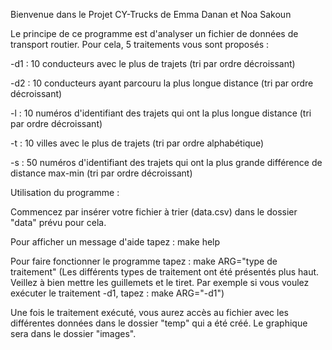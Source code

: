 Bienvenue dans le Projet CY-Trucks de Emma Danan et Noa Sakoun


Le principe de ce programme est d'analyser un fichier de données de transport routier. Pour cela, 5 traitements vous sont proposés :

-d1 : 10 conducteurs avec le plus de trajets (tri par ordre décroissant)
 
-d2 : 10 conducteurs ayant parcouru la plus longue distance (tri par ordre décroissant)

-l : 10 numéros d'identifiant des trajets qui ont la plus longue distance (tri par ordre décroissant)

-t : 10 villes avec le plus de trajets (tri par ordre alphabétique)

-s : 50 numéros d'identifiant des trajets qui ont la plus grande différence de distance max-min (tri par ordre décroissant)


Utilisation du programme :

Commencez par insérer votre fichier à trier (data.csv) dans le dossier "data" prévu pour cela.

Pour afficher un message d'aide tapez : make help

Pour faire fonctionner le programme tapez : make ARG="type de traitement" (Les différents types de traitement ont été présentés plus haut. Veillez à bien mettre les guillemets et le tiret. Par exemple si vous voulez exécuter le traitement -d1, tapez : make ARG="-d1")

Une fois le traitement exécuté, vous aurez accès au fichier avec les différentes données dans le dossier "temp" qui a été créé. Le graphique sera dans le dossier "images".
